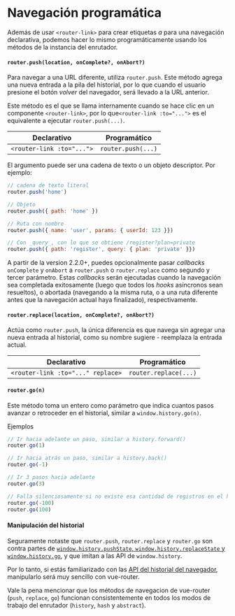 # Navegación programática

Además de usar `<router-link>` para crear etiquetas _a_ para una navegación declarativa, podemos hacer lo mismo programáticamente usando los métodos de la instancia del enrutador.

#### `router.push(location, onComplete?, onAbort?)`

Para navegar a una URL diferente, utiliza `router.push`. Este método agrega una nueva entrada a la pila del historial, por lo que cuando el usuario presione el botón _volver_ del navegador, será llevado a la URL anterior.

Este método es el que se llama internamente cuando se hace clic en un componente `<router-link>`, por lo que`<router-link :to="...">` es el equivalente a ejecutar `router.push(...)`.

| Declarativo | Programático |
|-------------|--------------|
| `<router-link :to="...">` | `router.push(...)` |

El argumento puede ser una cadena de texto o un objeto descriptor. Por ejemplo:

``` js
// cadena de texto literal
router.push('home')

// Objeto
router.push({ path: 'home' })

// Ruta con nombre
router.push({ name: 'user', params: { userId: 123 }})

// Con _query_, con lo que se obtiene /register?plan=private
router.push({ path: 'register', query: { plan: 'private' }})
```

A partir de la version 2.2.0+, puedes opcionalmente pasar _callbacks_ `onComplete` y `onAbort` a `router.push` o `router.replace` como segundo y tercer parámetro. Estas _callbacks_ serán ejecutadas cuando la navegación sea completada exitosamente (luego que todos los _hooks_ asíncronos sean resueltos), o abortada (navegando a la misma ruta, o a una ruta diferente antes que la navegación actual haya finalizado), respectivamente.

#### `router.replace(location, onComplete?, onAbort?)`

Actúa como `router.push`, la única diferencia es que navega sin agregar una nueva entrada al historial, como su nombre sugiere - reemplaza la entrada actual.

| Declarativo | Programático |
|-------------|--------------|
| `<router-link :to="..." replace>` | `router.replace(...)` |


#### `router.go(n)`

Este método toma un entero como parámetro que indica cuantos pasos avanzar o retroceder en el historial, similar a `window.history.go(n)`.

Ejemplos

``` js
// Ir hacia adelante un paso, similar a history.forward()
router.go(1)

// Ir hacia atrás un paso, similar a history.back()
router.go(-1)

// Ir 3 pasos hacia adelante
router.go(3)

// Falla silenciosamente si no existe esa cantidad de registros en el historial
router.go(-100)
router.go(100)
```

#### Manipulación del historial

Seguramente notaste que `router.push`, `router.replace` y `router.go` son contra partes de [`window.history.pushState`, `window.history.replaceState` y `window.history.go`](https://developer.mozilla.org/en-US/docs/Web/API/History), y que imitan a las API de `window.history`.

Por lo tanto, si estás familiarizado con las [API del historial del navegador](https://developer.mozilla.org/en-US/docs/Web/API/History_API), manipularlo será muy sencillo con vue-router.

Vale la pena mencionar que los métodos de navegacion de vue-router (`push`, `replace`, `go`) funcionan consistentemente en todos los modos de trabajo del enrutador (`history`, `hash` y `abstract`).

